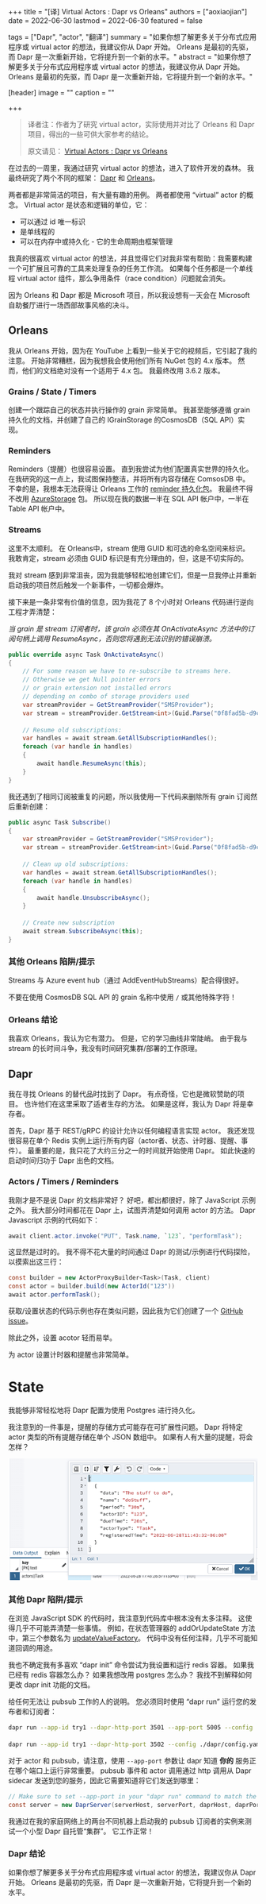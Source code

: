 +++
title = "[译] Virtual Actors : Dapr vs Orleans"
authors = ["aoxiaojian"]
date =  2022-06-30
lastmod = 2022-06-30
featured = false

tags = ["Dapr", "actor", "翻译"]
summary = "如果你想了解更多关于分布式应用程序或 virtual actor 的想法，我建议你从 Dapr 开始。 Orleans 是最初的先驱，而 Dapr 是一次重新开始，它将提升到一个新的水平。"
abstract = "如果你想了解更多关于分布式应用程序或 virtual actor 的想法，我建议你从 Dapr 开始。 Orleans 是最初的先驱，而 Dapr 是一次重新开始，它将提升到一个新的水平。"

[header]
image = ""
caption = ""

+++

> 译者注：作者为了研究 virtual actor，实际使用并对比了 Orleans 和 Dapr 项目，得出的一些可供大家参考的结论。
>
> 原文请见： [Virtual Actors : Dapr vs Orleans](https://dev.to/aaronblondeau/virtual-actors-dapr-vs-orleans-30f0)

在过去的一周里，我通过研究 virtual actor 的想法，进入了软件开发的森林。 我最终研究了两个不同的框架： [Dapr](https://dapr.io/) 和 [Orleans](https://docs.microsoft.com/en-us/dotnet/orleans/)。

两者都是非常简洁的项目，有大量有趣的用例。 两者都使用 “virtual” actor 的概念。 Virtual actor 是状态和逻辑的单位，它：

- 可以通过 id 唯一标识
- 是单线程的
- 可以在内存中或持久化 - 它的生命周期由框架管理

我真的很喜欢 virtual actor 的想法，并且觉得它们对我非常有帮助：我需要构建一个可扩展且可靠的工具来处理复杂的任务工作流。 如果每个任务都是一个单线程 virtual actor 组件，那么争用条件（race condition）问题就会消失。

因为 Orleans 和 Dapr 都是 Microsoft 项目，所以我设想有一天会在 Microsoft 自助餐厅进行一场西部故事风格的决斗。

## Orleans

我从 Orleans 开始，因为在 YouTube 上看到一些关于它的视频后，它引起了我的注意。 开始非常糟糕，因为我想我会使用他们所有 NuGet 包的 4.x 版本。 然而，他们的文档绝对没有一个适用于 4.x 包。 我最终改用 3.6.2 版本。

### Grains / State / Timers

创建一个跟踪自己的状态并执行操作的 grain 非常简单。 我甚至能够遵循 grain 持久化的文档，并创建了自己的 IGrainStorage 的CosmosDB（SQL API）实现。

### Reminders

Reminders（提醒）也很容易设置。 直到我尝试为他们配置真实世界的持久化。 在我研究的这一点上，我试图保持整洁，并将所有内容存储在 ComsosDB 中。 不幸的是，我根本无法获得让 Orleans 工作的 [ reminder 持久化包](https://github.com/OrleansContrib/Orleans.CosmosDB)。 我最终不得不改用 [AzureStorage](https://www.nuget.org/packages/Microsoft.Orleans.Reminders.AzureStorage/) 包。 所以现在我的数据一半在 SQL API 帐户中，一半在 Table API 帐户中。

### Streams

这里不太顺利。 在 Orleans中，stream 使用 GUID 和可选的命名空间来标识。 我敢肯定，stream 必须由 GUID 标识是有充分理由的，但，这是不切实际的。

我对 stream 感到非常沮丧，因为我能够轻松地创建它们，但是一旦我停止并重新启动我的项目然后触发一个新事件，一切都会爆炸。

接下来是一条非常有价值的信息，因为我花了 8 个小时对 Orleans 代码进行逆向工程才弄清楚：

*当 grain 是 stream 订阅者时，该 grain 必须在其 OnActivateAsync 方法中的订阅句柄上调用 ResumeAsync，否则您将遇到无法识别的错误崩溃。*

```c#
public override async Task OnActivateAsync()
{
    // For some reason we have to re-subscribe to streams here.
    // Otherwise we get Null pointer errors
    // or grain extension not installed errors
    // depending on combo of storage providers used
    var streamProvider = GetStreamProvider("SMSProvider");
    var stream = streamProvider.GetStream<int>(Guid.Parse("0f8fad5b-d9cb-469f-a165-70867728950e"), "HitsLog");

    // Resume old subscriptions:
    var handles = await stream.GetAllSubscriptionHandles();
    foreach (var handle in handles)
    {
        await handle.ResumeAsync(this);
    }
}
```



我还遇到了相同订阅被重复的问题，所以我使用一下代码来删除所有 grain 订阅然后重新创建：

```c#
public async Task Subscribe()
{
    var streamProvider = GetStreamProvider("SMSProvider");
    var stream = streamProvider.GetStream<int>(Guid.Parse("0f8fad5b-d9cb-469f-a165-70867728950e"), "HitsLog");

    // Clean up old subscriptions:
    var handles = await stream.GetAllSubscriptionHandles();
    foreach (var handle in handles)
    {
        await handle.UnsubscribeAsync();
    }

    // Create new subscription
    await stream.SubscribeAsync(this);
}
```



### 其他 Orleans 陷阱/提示

Streams 与 Azure event hub（通过 AddEventHubStreams）配合得很好。

不要在使用 CosmosDB SQL API 的 grain 名称中使用 `/` 或其他特殊字符！

### Orleans 结论

我喜欢 Orleans，我认为它有潜力。 但是，它的学习曲线非常陡峭。 由于我与 stream 的长时间斗争，我没有时间研究集群/部署的工作原理。

## Dapr

我在寻找 Orleans 的替代品时找到了 Dapr。 有点奇怪，它也是微软赞助的项目。 也许他们在这里采取了适者生存的方法。 如果是这样，我认为 Dapr 将是幸存者。

首先，Dapr 基于 REST/gRPC 的设计允许以任何编程语言实现 actor。 我还发现很容易在单个 Redis 实例上运行所有内容（actor者、状态、计时器、提醒、事件）。 最重要的是，我只花了大约三分之一的时间就开始使用 Dapr。 如此快速的启动时间归功于 Dapr 出色的文档。

### Actors / Timers / Reminders

我刚才是不是说 Dapr 的文档非常好？ 好吧，都出都很好，除了 JavaScript 示例之外。 我大部分时间都花在 Dapr 上，试图弄清楚如何调用 actor 的方法。 Dapr Javascript 示例的代码如下：

```c#
await client.actor.invoke("PUT", Task.name, `123`, "performTask");
```



这显然是过时的。 我不得不花大量的时间通过 Dapr 的测试/示例进行代码探险，以摸索出这三行：

```c#
const builder = new ActorProxyBuilder<Task>(Task, client)
const actor = builder.build(new ActorId("123"))
await actor.performTask();
```



获取/设置状态的代码示例也存在类似问题，因此我为它们创建了一个 [GitHub issue](https://github.com/dapr/docs/issues/2582)。

除此之外，设置 acotor 轻而易举。

为 actor 设置计时器和提醒也非常简单。

# State

我能够非常轻松地将 Dapr 配置为使用 Postgres 进行持久化。

我注意到的一件事是，提醒的存储方式可能存在可扩展性问题。 Dapr 将特定 actor 类型的所有提醒存储在单个 JSON 数组中。 如果有人有大量的提醒，将会怎样？

![1](images/1.png)

### 其他 Dapr 陷阱/提示

在浏览 JavaScript SDK 的代码时，我注意到代码库中根本没有太多注释。 这使得几乎不可能弄清楚一些事情。 例如，在状态管理器的 addOrUpdateState 方法中，第三个参数名为 [updateValueFactory](https://github.com/dapr/js-sdk/blob/1e1a8cbbfc3ec455a5d3c90a9616ae594d2e7c5a/src/actors/runtime/ActorStateManager.ts#L204)。 代码中没有任何注释，几乎不可能知道回调的用途。

我也不确定我有多喜欢 “dapr init” 命令尝试为我设置和运行 redis 容器。 如果我已经有 redis 容器怎么办？ 如果我想改用 postgres 怎么办？ 我找不到解释如何更改 dapr init 功能的文档。

给任何无法让 pubsub 工作的人的说明。 您必须同时使用 “dapr run” 运行您的发布者和订阅者：

```bash
dapr run --app-id try1 --dapr-http-port 3501 --app-port 5005 --config ./dapr/config.yaml --components-path ./dapr/components node .\pubsub_subscribe.mjs

dapr run --app-id try1 --dapr-http-port 3502 --config ./dapr/config.yaml --components-path ./dapr/components node .\pubsub_publish.mjs
```

对于 actor 和 pubsub，请注意，使用 `--app-port` 参数让 dapr 知道 **你的** 服务正在哪个端口上运行非常重要。 pubsub 事件和 actor 调用通过 http 调用从 Dapr sidecar 发送到您的服务，因此它需要知道将它们发送到哪里：

```c#
// Make sure to set --app-port in your "dapr run" command to match the same serverPort used here
const server = new DaprServer(serverHost, serverPort, daprHost, daprPort);
```

我通过在我的家庭网络上的两台不同机器上启动我的 pubsub 订阅者的实例来测试一个小型 Dapr 自托管“集群”。 它工作正常！

### Dapr 结论

如果你想了解更多关于分布式应用程序或 virtual actor 的想法，我建议你从 Dapr 开始。 Orleans 是最初的先驱，而 Dapr 是一次重新开始，它将提升到一个新的水平。